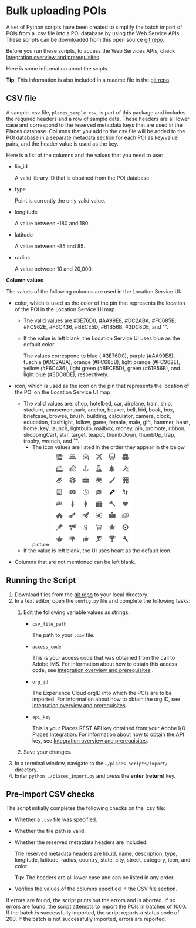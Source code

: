 Bulk uploading POIs
=================
A set of Python scripts have been created to simplify the batch import of POIs from a .csv file into a POI database by using the Web Service APIs. These scripts can be downloaded from this open source [git repo](https://github.com/adobe/places-scripts). 

Before you run these scripts, to access the Web Services APIs, check [Integration overview and prerequisites](../places-rest-apis/adobe-i-o-integration/README.md).

Here is some information about the scipts. 

**Tip**: This information is also included in a readme file in the [git repo](https://github.com/adobe/places-scripts).

## CSV file

A sample .csv file, `places_sample.csv`, is part of this package and includes the required headers and a row of sample data. These headers are all lower case and correspond to the reserved metatdata keys that are used in the Places database. Columns that you add to the csv file will be added to the POI database in a separate metadata section for each POI as key/value pairs, and the header value is used as the key.

Here is a list of the columns and the values that you need to use:

* lib_id

  A valid library ID that is obtained from the POI database.

* type

  Point is currently the only valid value.

* longitude

  A value between -180 and 180.

* latitude

  A value between -85 and 85.

* radius

  A value between 10 and 20,000.

**Column values**

The values of the following columns are used in the Location Service UI:

* color, which is used as the color of the pin that represents the location of the POI in the Location Service UI map.
  - The valid values are #3E76D0, #AA99E8, #DC2ABA, #FC685B, #FC962E, #F6C436, #BECE5D, #61B56B, #3DC8DE, and "".
  - If the value is left blank, the Location Service UI uses blue as the default color.
    
    The values correspond to blue ( #3E76D0), purple (#AA99E8), fuschia (#DC2ABA), orange (#FC685B), light orange (#FC962E), yellow (#F6C436), light green (#BECE5D), green (#61B56B), and light blue (#3DC8DE), respectively.
  
* icon, which is used as the icon on the pin that represents the location of the POI on the Location Service UI map
  - The valid values are: shop, hotelbed, car, airplane, train, ship, stadium, amusementpark, anchor, beaker, bell, bid, book, box, briefcase, browse, brush, building, calculator, camera, clock, education, flashlight, follow, game, female, male, gift, hammer, heart, home, key, launch, lightbulb, mailbox, money, pin, promote, ribbon, shoppingCart, star, target, teapot, thumbDown, thumbUp, trap, trophy, wrench, and "".
    - The icon values are listed in the order they appear in the below picture.
    ![UI_icons](../.gitbook/assets/UI_icons.png)
  - If the value is left blank, the UI uses heart as the default icon.
  
* Columns that are not mentioned can be left blank.


Running the Script
-------------
1. Download files from the [git repo](https://github.com/adobe/places-scripts) to your local directory.
1. In a text editor, open the `config.py` file and complete the following tasks:
   1. Edit the following variable values as strings:

      * `csv_file_path`

        The path to your `.csv`  file.

      * `access_code`
      
        This is your access code that was obtained from the call to Adobe IMS. For information about how to obtain this access code, see [Integration overview and prerequisites](../places-rest-apis/adobe-i-o-integration/README.md) . 
      
      * `org_id`
      
        The Experience Cloud orgID into which the POIs are to be imported. For information about how to obtain the org ID, see [Integration overview and prerequisites](../places-rest-apis/adobe-i-o-integration/README.md).
      
      * `api_key`
      
        This is your Places REST API key obtained from your Adobe I/O Places Integration. For information about how to obtain the API key, see [Integration overview and prerequisites](../places-rest-apis/adobe-i-o-integration/README.md).

    1. Save your changes.
1. In a terminal window, navigate to the `…/places-scripts/import/` directory.
1. Enter `python ./places_import.py` and press the **enter** (**return**) key.


Pre-import CSV checks
------------
The script initially completes the following checks on the .csv file:

- Whether a `.csv` file was specified.
- Whether the file path is valid.
- Whether the reserved metatdata headers are included.

  The reserved metadata headers are lib_id, name, description, type, longitude, latitude, radius, country, state, city, street, category, icon, and color.

  **Tip**: The headers are all lower case and can be listed in any order.

- Verifies the values of the columns specified in the CSV file section.

If errors are found, the script prints out the errors and is aborted. If no errors are found, the script attempts to import the POIs in batches of 1000. If the batch is successfully imported, the script reports a status code of 200. If the batch is not successfully imported, errors are reported.

